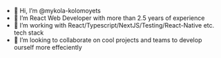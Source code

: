 - 👋 Hi, I’m @mykola-kolomoyets
- 👀 I’m React Web Developer with more than 2.5 years of experience
- 🌱 I’m working with React/Typescript/NextJS/Testing/React-Native etc. tech stack
- 💞️ I’m looking to collaborate on cool projects and teams to develop ourself more effeciently

<!---
mykola-kolomoyets/mykola-kolomoyets is a ✨ special ✨ repository because its `README.md` (this file) appears on your GitHub profile.
You can click the Preview link to take a look at your changes.
--->
